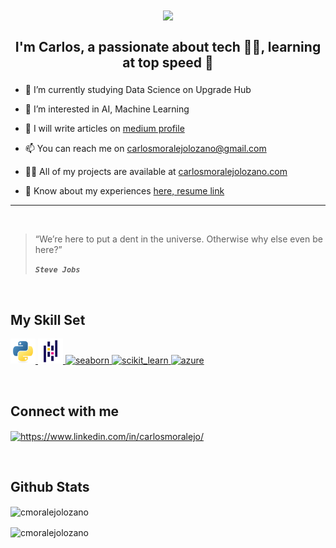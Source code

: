 <div align="center">
<img src="https://rishavanand.github.io/static/images/greetings.gif" align="center" style="width: 50%" />
</div>  
  
<h2 align="center">I'm Carlos, a passionate about tech 👨‍💻, learning at top speed 🚀</h2>

### <div align="center"></div>  
  



- 🌱 I’m currently studying Data Science on Upgrade Hub
  

- 🔭 I’m interested in AI, Machine Learning
  

- 📝 I will write articles on [medium profile](http://example/com)  
  

- 📫 You can reach me on [carlosmoralejolozano@gmail.com](http://example/com)  
  

- 👨‍💻 All of my projects are available at [carlosmoralejolozano.com](https://carlosmoralejolozano.com)  
  

- 📄 Know about my experiences [here, resume link](http://example/com)  

  
---
<br/>  



> “We’re here to put a dent in the universe. 
>  Otherwise why else even be here?”
>
> ***`Steve Jobs`***


<br/>  

## My Skill Set  

<p align="left"> <a href="https://www.python.org" target="_blank" rel="noreferrer"> <img src="https://raw.githubusercontent.com/devicons/devicon/master/icons/python/python-original.svg" alt="python" width="40" height="40"/> </a> <a href="https://pandas.pydata.org/" target="_blank" rel="noreferrer"> <img src="https://raw.githubusercontent.com/devicons/devicon/2ae2a900d2f041da66e950e4d48052658d850630/icons/pandas/pandas-original.svg" alt="pandas" width="40" height="40"/> </a> <a href="https://seaborn.pydata.org/" target="_blank" rel="noreferrer"> <img src="https://seaborn.pydata.org/_images/logo-mark-lightbg.svg" alt="seaborn" width="40" height="40"/> </a> <a href="https://scikit-learn.org/" target="_blank" rel="noreferrer"> <img src="https://upload.wikimedia.org/wikipedia/commons/0/05/Scikit_learn_logo_small.svg" alt="scikit_learn" width="40" height="40"/> </a> <a href="https://azure.microsoft.com/en-in/" target="_blank" rel="noreferrer"> <img src="https://www.vectorlogo.zone/logos/microsoft_azure/microsoft_azure-icon.svg" alt="azure" width="40" height="40"/> </a> </p>

<br/>  


## Connect with me  
<p align="left">
<a href="https://www.linkedin.com/in/carlosmoralejo/" target="blank"><img align="center" src="https://raw.githubusercontent.com/rahuldkjain/github-profile-readme-generator/master/src/images/icons/Social/linked-in-alt.svg" alt="https://www.linkedin.com/in/carlosmoralejo/" height="30" width="40" /></a>
</p>

<br/>  


## Github Stats  

<p><img align="center" src="https://github-readme-stats.vercel.app/api/top-langs?username=cmoralejolozano&show_icons=true&locale=en&layout=compact" alt="cmoralejolozano" /></p>

<p><img align="center" src="https://github-readme-streak-stats.herokuapp.com/?user=cmoralejolozano&" alt="cmoralejolozano" /></p>

<br/>  
